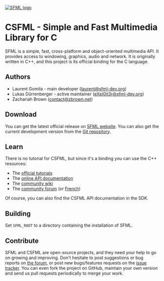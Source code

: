 [![SFML logo](https://www.sfml-dev.org/images/logo.png)](https://www.sfml-dev.org)

# CSFML - Simple and Fast Multimedia Library for C

SFML is a simple, fast, cross-platform and object-oriented multimedia API. It provides access to windowing, graphics, audio and network. It is originally written in C++, and this project is its official binding for the C language.

## Authors

  - Laurent Gomila - main developer (laurent@sfml-dev.org)
  - Lukas Dürrenberger - active maintainer (eXpl0it3r@sfml-dev.org)
  - Zachariah Brown (contact@zbrown.net)

## Download

You can get the latest official release on [SFML website](https://www.sfml-dev.org/download/csfml). You can also get the current development version from the [Git repository](https://github.com/SFML/CSFML).

## Learn

There is no tutorial for CSFML, but since it's a binding you can use the C++ resources:

  * The [official tutorials](https://www.sfml-dev.org/tutorials/)
  * The [online API documentation](https://www.sfml-dev.org/documentation/)
  * The [community wiki](https://github.com/SFML/SFML/wiki/)
  * The [community forum](https://en.sfml-dev.org/forums/) (or [French](https://fr.sfml-dev.org/forums/))

Of course, you can also find the CSFML API documentation in the SDK.

## Building

Set `SFML_ROOT` to a directory containing the installation of SFML.

## Contribute

SFML and CSFML are open-source projects, and they need your help to go on growing and improving. Don't hesitate to post suggestions or bug reports on [the forum](https://en.sfml-dev.org/forums/), or post new bugs/features requests on the [issue tracker](https://github.com/SFML/CSFML/issues/). You can even fork the project on GitHub, maintain your own version and send us pull requests periodically to merge your work.
